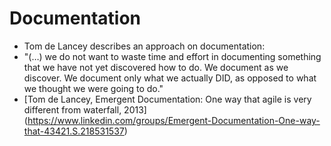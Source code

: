 Documentation
=============
* Tom de Lancey describes an approach on documentation:
* "(…) we do not want to waste time and effort in documenting something that we have not yet discovered how to do. We document as we discover. We document only what we actually DID, as opposed to what we thought we were going to do."
* [Tom de Lancey, Emergent Documentation: One way that agile is very different from waterfall, 2013] (https://www.linkedin.com/groups/Emergent-Documentation-One-way-that-43421.S.218531537)
